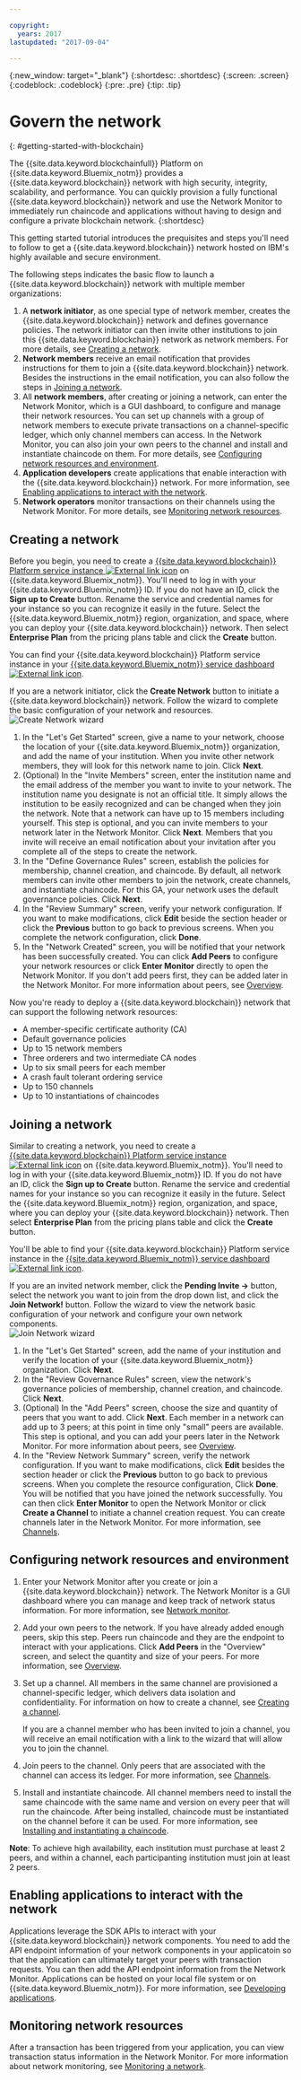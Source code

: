 ```yaml
---

copyright:
  years: 2017
lastupdated: "2017-09-04"

---
```


{:new_window: target="_blank"}
{:shortdesc: .shortdesc}
{:screen: .screen}
{:codeblock: .codeblock}
{:pre: .pre}
{:tip: .tip}

# Govern the network
{: #getting-started-with-blockchain}

The {{site.data.keyword.blockchainfull}} Platform on {{site.data.keyword.Bluemix_notm}} provides a {{site.data.keyword.blockchain}} network with high security, integrity, scalability, and performance. You can quickly provision a fully functional {{site.data.keyword.blockchain}} network and use the Network Monitor to immediately run chaincode and applications without having to design and configure a private blockchain network. 
{:shortdesc}
 
This getting started tutorial introduces the prequisites and steps you'll need to follow to get a {{site.data.keyword.blockchain}} network hosted on IBM's highly available and secure environment.  

The following steps indicates the basic flow to launch a {{site.data.keyword.blockchain}} network with multiple member organizations:
1. A **network initiator**, as one special type of network member, creates the {{site.data.keyword.blockchain}} network and defines governance policies. The network initiator can then invite other institutions to join this {{site.data.keyword.blockchain}} network as network members.  For more details, see [Creating a network](#creating-a-network).
2. **Network members** receive an email notification that provides instructions for them to join a {{site.data.keyword.blockchain}} network. Besides the instructions in the email notification, you can also follow the steps in [Joining a network](#joining-a-network).
3. All **network members**, after creating or joining a network, can enter the Network Monitor, which is a GUI dashboard, to configure and manage their network resources. You can set up channels with a group of network members to execute private transactions on a channel-specific ledger, which only channel members can access. In the Network Monitor, you can also join your own peers to the channel and install and instantiate chaincode on them. For more details, see [Configuring network resources and environment](#configuring-network-resources-and-environment).
4. **Application developers** create applications that enable interaction with the {{site.data.keyword.blockchain}} network. For more information, see [Enabling applications to interact with the network](#enabling-applications-to-interact-with-the-network).
5. **Network operators** monitor transactions on their channels using the Network Monitor. For more details, see [Monitoring network resources](#monitoring-network-resources).

## Creating a network
Before you begin, you need to create a [{{site.data.keyword.blockchain}} Platform service instance ![External link icon](images/external_link.svg "External link icon")](https://console.bluemix.net/catalog/services/blockchain) on {{site.data.keyword.Bluemix_notm}}. You'll need to log in with your {{site.data.keyword.Bluemix_notm}} ID. If you do not have an ID, click the **Sign up to Create** button.  Rename the service and credential names for your instance so you can recognize it easily in the future. Select the {{site.data.keyword.Bluemix_notm}} region, organization, and space, where you can deploy your {{site.data.keyword.blockchain}} network. Then select **Enterprise Plan** from the pricing plans table and click the **Create** button.  

You can find your {{site.data.keyword.blockchain}} Platform service instance in your [{{site.data.keyword.Bluemix_notm}} service dashboard ![External link icon](images/external_link.svg "External link icon")](https://console.bluemix.net/dashboard/services "{{site.data.keyword.Bluemix_notm}} service dashboard").  

If you are a network initiator, click the **Create Network** button to initiate a {{site.data.keyword.blockchain}} network.  Follow the wizard to complete the basic configuration of your network and resources.  
![Create Network wizard](images/create_network_name.png "Create Network wizard")  

1. In the "Let's Get Started" screen, give a name to your network, choose the location of your {{site.data.keyword.Bluemix_notm}} organization, and add the name of your institution. When you invite other network members, they will look for this network name to join. Click **Next**.
2. (Optional) In the "Invite Members" screen, enter the institution name and the email address of the member you want to invite to your network. The institution name you designate is not an official title. It simply allows the institution to be easily recognized and can be changed when they join the network. Note that a network can have up to 15 members including yourself. This step is optional, and you can invite members to your network later in the Network Monitor.  Click **Next**.
	Members that you invite will receive an email notification about your invitation after you complete all of the steps to create the network.
3. In the "Define Governance Rules" screen, establish the policies for membership, channel creation, and chaincode. By default, all network members can invite other members to join the network, create channels, and instantiate chaincode. For this GA, your network uses the default governance policies.  Click **Next**.
4. In the "Review Summary" screen, verify your network configuration. If you want to make modifications, click **Edit** beside the section header or click the **Previous** button to go back to previous screens. When you complete the network configuration, click **Done**.  
5. In the "Network Created" screen, you will be notified that your network has been successfully created. You can click **Add Peers** to configure your network resources or click **Enter Monitor** directly to open the Network Monitor. If you don't add peers first, they can be added later in the Network Monitor.  For more information about peers, see [Overview](v10_dashboard.html#overview).
    
Now you're ready to deploy a {{site.data.keyword.blockchain}} network that can support the following network resources:  
* A member-specific certificate authority (CA)
* Default governance policies
* Up to 15 network members  
* Three orderers and two intermediate CA nodes
* Up to six small peers for each member  
* A crash fault tolerant ordering service
* Up to 150 channels
* Up to 10 instantiations of chaincodes


## Joining a network
Similar to creating a network, you need to create a [{{site.data.keyword.blockchain}} Platform service instance ![External link icon](images/external_link.svg "External link icon")](https://console.bluemix.net/catalog/services/blockchain) on {{site.data.keyword.Bluemix_notm}}. You'll need to log in with your {{site.data.keyword.Bluemix_notm}} ID. If you do not have an ID, click the **Sign up to Create** button.  Rename the service and credential names for your instance so you can recognize it easily in the future. Select the {{site.data.keyword.Bluemix_notm}} region, organization, and space, where you can deploy your {{site.data.keyword.blockchain}} network. Then select **Enterprise Plan** from the pricing plans table and click the **Create** button.  

You'll be able to find your {{site.data.keyword.blockchain}} Platform service instance in the [{{site.data.keyword.Bluemix_notm}} service dashboard ![External link icon](images/external_link.svg "External link icon")](https://console.bluemix.net/dashboard/services "{{site.data.keyword.Bluemix_notm}} service dashboard"). 

If you are an invited network member, click the **Pending Invite ->** button, select the network you want to join from the drop down list, and click the **Join Network!** button. Follow the wizard to view the network basic configuration of your network and configure your own network components.  
![Join Network wizard](images/join_network_name.png "Join Network wizard")  

1. In the "Let's Get Started" screen, add the name of your institution and verify the location of your {{site.data.keyword.Bluemix_notm}} organization. Click **Next**.
2. In the "Review Governance Rules" screen, view the network's governance policies of membership, channel creation, and chaincode. Click **Next**.
3. (Optional) In the "Add Peers" screen, choose the size and quantity of peers that you want to add. Click **Next**. Each member in a network can add up to 3 peers; at this point in time only "small" peers are available. This step is optional, and you can add your peers later in the Network Monitor. For more information about peers, see [Overview](v10_dashboard.html#overview).
4. In the "Review Network Summary" screen, verify the network configuration. If you want to make modifications, click **Edit** besides the section header or click the **Previous** button to go back to previous screens. When you complete the resource configuration, Click **Done**. You will be notified that you have joined the network successfully. You can then click **Enter Monitor** to open the Network Monitor or click **Create a Channel** to initiate a channel creation request. You can create channels later in the Network Monitor. For more information, see [Channels](v10_dashboard.html#channels).
 

## Configuring network resources and environment

1. Enter your Network Monitor after you create or join a {{site.data.keyword.blockchain}} network. The Network Monitor is a GUI dashboard where you can manage and keep track of network status information. For more information, see [Network monitor](v10_dashboard.html).
2. Add your own peers to the network. If you have already added enough peers, skip this step. Peers run chaincode and they are the endpoint to interact with your applications. Click **Add Peers** in the "Overview" screen, and select the quantity and size of your peers. For more information, see [Overview](v10_dashboard.html#resources).
3. Set up a channel. All members in the same channel are provisioned a channel-specific ledger, which delivers data isolation and confidentiality. For information on how to create a channel, see [Creating a channel](howto/create_channel.html#creating-a-channel).  
	
	If you are a channel member who has been invited to join a channel, you will receive an email notification with a link to the wizard that will allow you to join the channel. 
4. Join peers to the channel.  Only peers that are associated with the channel can access its ledger. For more information, see [Channels](v10_dashboard.html#channels).
5. Install and instantiate chaincode. All channel members need to install the same chaincode with the same name and version on every peer that will run the chaincode. After being installed, chaincode must be instantiated on the channel before it can be used. For more information, see [Installing and instantiating a chaincode](howto/install_instantiate_chaincode.html).  

**Note**: To achieve high availability, each institution must purchase at least 2 peers, and within a channel, each participanting institution must join at least 2 peers.

## Enabling applications to interact with the network
Applications leverage the SDK APIs to interact with your {{site.data.keyword.blockchain}} network components. You need to add the API endpoint information of your network components in your applicatoin so that the application can ultimately target your peers with transaction requests. You can then add the API endpoint information from the Network Monitor. Applications can be hosted on your local file system or on {{site.data.keyword.Bluemix_notm}}. For more information, see [Developing applications](v10_application.html).

## Monitoring network resources  
After a transaction has been triggered from your application, you can view transaction status information in the Network Monitor. For more information about network monitoring, see [Monitoring a network](howto/monitor_network.html).

<!--
## References
* For more information about {{site.data.keyword.blockchainfull_notm}} offerings, see [Blockchain offerings](index.html).
* For more information about Hyperledger Fabric V1.0, see [Hyperledger Fabric documentation ![External link icon](images/external_link.svg "External link icon")](http://hyperledger-fabric.readthedocs.io/en/latest/){:new_window}.
-->
